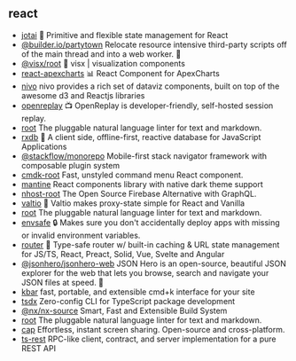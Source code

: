 ## react

- [jotai](https://github.com/pmndrs/jotai) 👻 Primitive and flexible state management for React
- [@builder.io/partytown](https://github.com/BuilderIO/partytown) Relocate resource intensive third-party scripts off of the main thread and into a web worker. 🎉
- [@visx/root](https://github.com/airbnb/visx) 🐯 visx | visualization components
- [react-apexcharts](https://github.com/apexcharts/react-apexcharts) 📊 React Component for ApexCharts
- [nivo](https://github.com/plouc/nivo) nivo provides a rich set of dataviz components, built on top of the awesome d3 and Reactjs libraries
- [openreplay](https://github.com/openreplay/openreplay) :tv: OpenReplay is developer-friendly, self-hosted session replay.
- [root](https://github.com/textlint/textlint) The pluggable natural language linter for text and markdown.
- [rxdb](https://github.com/pubkey/rxdb) 🔄 A client side, offline-first, reactive database for JavaScript Applications
- [@stackflow/monorepo](https://github.com/daangn/stackflow) Mobile-first stack navigator framework with composable plugin system
- [cmdk-root](https://github.com/pacocoursey/cmdk) Fast, unstyled command menu React component.
- [mantine](https://github.com/mantinedev/mantine) React components library with native dark theme support
- [nhost-root](https://github.com/nhost/nhost) The Open Source Firebase Alternative with GraphQL.
- [valtio](https://github.com/pmndrs/valtio) 💊 Valtio makes proxy-state simple  for React and Vanilla
- [root](https://github.com/textlint/textlint) The pluggable natural language linter for text and markdown.
- [envsafe](https://github.com/KATT/envsafe) 🔒 Makes sure you don't accidentally deploy apps with missing or invalid environment variables.
- [router](https://github.com/tanstack/router) 🤖 Type-safe router w/ built-in caching & URL state management for JS/TS, React, Preact, Solid, Vue, Svelte and Angular
- [@jsonhero/jsonhero-web](https://github.com/triggerdotdev/jsonhero-web) JSON Hero is an open-source, beautiful JSON explorer for the web that lets you browse, search and navigate your JSON files at speed. 🚀
- [kbar](https://github.com/timc1/kbar) fast, portable, and extensible cmd+k interface for your site
- [tsdx](https://github.com/jaredpalmer/tsdx) Zero-config CLI for TypeScript package development
- [@nx/nx-source](https://github.com/nrwl/nx) Smart, Fast and Extensible Build System
- [root](https://github.com/textlint/textlint) The pluggable natural language linter for text and markdown.
- [cap](https://github.com/CapSoftware/Cap) Effortless, instant screen sharing. Open-source and cross-platform.
- [ts-rest](https://github.com/ts-rest/ts-rest) RPC-like client, contract, and server implementation for a pure REST API